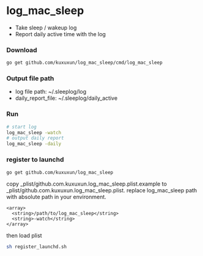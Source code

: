 # log_mac_sleep

- Take sleep / wakeup log
- Report daily active time with the log

### Download
```bash
go get github.com/kuxuxun/log_mac_sleep/cmd/log_mac_sleep
```

### Output file path
- log file path:	~/.sleeplog/log
- daily_report_file:	~/.sleeplog/daily_active

### Run
```bash
# start log
log_mac_sleep -watch
# output daily report
log_mac_sleep -daily
```

### register to launchd
```bash
go get github.com/kuxuxun/log_mac_sleep
```

copy _plist/github.com.kuxuxun.log_mac_sleep.plist.example to _plist/github.com.kuxuxun.log_mac_sleep.plist.
replace log_mac_sleep path with absolute path in your environment.
```
<array>
  <string>/path/to/log_mac_sleep</string>
  <string>-watch</string>
</array>
```

then load plist

```bash
sh register_launchd.sh
```


